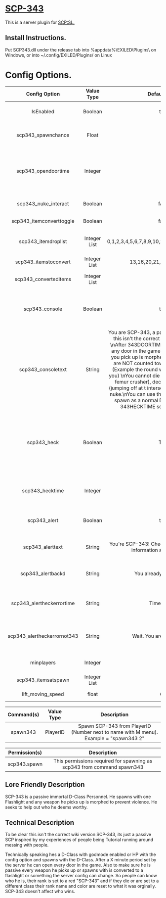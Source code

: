 # [SCP-343](http://www.scp-wiki.net/scp-343)
This is a server plugin for [SCP:SL.](https://store.steampowered.com/app/700330/SCP_Secret_Laboratory)

## Install Instructions.
Put SCP343.dll under the release tab into %appdata%\EXILED\Plugins\ on Windows, or into ~/.config/EXILED/Plugins/ on Linux

# Config Options.
| Config Option              | Value Type      | Default Value | Description |
|   :---:                    |     :---:       |    :---:      |    :---:    |
| IsEnabled                  | Boolean         | true         |  Will loading this plugin on the server or not |
| scp343_spawnchance         | Float           | 10            | Percent chance for SPC-343 to spawn at the start of the round. |
| scp343_opendoortime        | Integer         | 60            | How many seconds after roundstart till SCP-343 can open any door in the game (Like door bypass).               |
| scp343_nuke_interact       | Boolean         | false         | Should SCP-343 beable to interact with the nuke?               |
| scp343_itemconverttoggle   | Boolean         | false         | Should SPC-343 convert items?                                  |
| scp343_itemdroplist        | Integer List    | 0,1,2,3,4,5,6,7,8,9,10,11,14,17,19,22,27,28,29 | What items SCP-343 drops instead of picking up.|
| scp343_itemstoconvert      | Integer List    | 13,16,20,21,23,24,25,26,30 | What items SCP-343 converts. |
| scp343_converteditems      | Integer List    | 14            | What a item should be converted to.       |
| scp343_console             | Boolean         | true          | When 343 spawns should that person be given information about 343 in console      |
| scp343_consoletext         | String          | You are SCP-343, a passive SCP.\n(To be clear this isn't the correct wiki version SCP-343) \nAfter 343DOORTIME seconds you can open any door in the game \nAny weapon/grenade you pick up is morphed into a flashlight.\nYou are NOT counted towards ending the round (Example the round will end if its all NTF and you) \nYou cannot die to anything but lure (106 femur crusher), decontamination, crushed (jumping off at t intersections at heavy) and the nuke.\nYou can use the command .heck343 to spawn as a normal D-Class within the first 343HECKTIME seconds of the round.            | What 343 is shown if scp343_console is true.       |
| scp343_heck                | Boolean         | True          | Should players be allowed to use the .heck343 client command to respawn themselves as d-class within scp343_hecktime seconds of round start.     |
| scp343_hecktime            | Integer         | 30            | How long people should beable to respawn themselves as d-class.     |
| scp343_alert               | Boolean         | true          | When 343 spawns should that person will be broadcast    |
| scp343_alerttext           | String          | You're SCP-343! Check your console for more information about SCP-343   | What 343 is shown if scp343_alert is true.       |
| scp343_alertbackd          | String          | You already not scp-343 | What 343 is shown if scp343 will back to usual class d|
| scp343_alertheckerrortime  | String          | Time is left... | What 343 is shown if scp343 will back to usual class d and time is left|
| scp343_alertheckerrornot343| String          | Wait. You are not SCP-343 |  What 343 is shown if not scp343 trying to back to usual class d |
| minplayers                 | Integer         | 1              | Minimum players for spawning scp343 |
| scp343_itemsatspawn        | Integer List    | 15             | What give scp-343 on spawn |
| lift_moving_speed          | float           | 6.5            | Moving Speed lift for all players |

| Command(s)                 | Value Type      | Description                              |
|   :---:                    |     :---:       |    :---:                                 |
| spawn343                   | PlayerID        | Spawn SCP-343 from PlayerID (Number next to name with M menu). Example = "spawn343 2" |

| Permission(s)     | Description                              |
|   :---:           |    :---:                                 |
| scp343.spawn      | This permissions required for spawning as scp343 from command spawn343 |
## Lore Friendly Description 
SCP-343 is a passive immortal D-Class Personnel. He spawns with one Flashlight and any weapon he picks up is morphed to prevent violence. He seeks to help out who he deems worthy. 
## Technical Description  

To be clear this isn't the correct wiki version SCP-343, its just a passive SCP inspired by my experiences of people being Tutorial running around messing with people.

Technically speaking hes a D-Class with godmode enabled or HP with the config option and spawns with the D-Class. After a X minute period set by the server he can open every door in the game. Also to make sure he is passive every weapon he picks up or spawns with is converted to a flashlight or something the server config can change. So people can know who he is, their rank is set to a red "SCP-343" and if they die or are set to a different class their rank name and color are reset to what it was orginally.
SCP-343 doesn't affect who wins.
